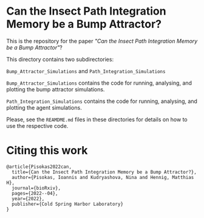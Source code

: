 # Can the Insect Path Integration Memory be a Bump Attractor?

This is the repository for the paper *"Can the Insect Path Integration Memory be a Bump Attractor"*?

This directory contains two subdirectories:

`Bump_Attractor_Simulations`
and
`Path_Integration_Simulations`

`Bump_Attractor_Simulations` contains the code for running, analysing, and plotting the bump attractor simulations. 

`Path_Integration_Simulations` contains the code for running, analysing, and plotting the agent simulations. 

Please, see the `REAMDME.md` files in these directories for details on how to use the respective code. 

# Citing this work

```
@article{Pisokas2022can,
  title={Can the Insect Path Integration Memory be a Bump Attractor?},
  author={Pisokas, Ioannis and Kudryashova, Nina and Hennig, Matthias H},
  journal={bioRxiv},
  pages={2022--04},
  year={2022},
  publisher={Cold Spring Harbor Laboratory}
}
```
